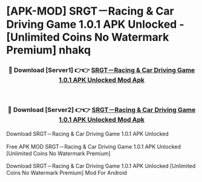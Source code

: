 # [APK-MOD] SRGT－Racing & Car Driving Game 1.0.1 APK Unlocked - [Unlimited Coins No Watermark Premium] nhakq



<div align="center">
<h3>🔴 Download [Server1] 👉👉 <a href="https://momento.my/?title=SRGT－Racing_&_Car_Driving_Game_1.0.1_APK_Unlocked">SRGT－Racing & Car Driving Game 1.0.1 APK Unlocked Mod Apk</a></h3><br>

<h3>🔴 Download [Server2] 👉👉 <a href="https://momento.my/?title=SRGT－Racing_&_Car_Driving_Game_1.0.1_APK_Unlocked">SRGT－Racing & Car Driving Game 1.0.1 APK Unlocked Mod Apk</a></h3>
</div>



Download SRGT－Racing & Car Driving Game 1.0.1 APK Unlocked 

Free APK MOD SRGT－Racing & Car Driving Game 1.0.1 APK Unlocked [Unlimited Coins No Watermark Premium]

Download SRGT－Racing & Car Driving Game 1.0.1 APK Unlocked [Unlimited Coins No Watermark Premium] Mod For Android
